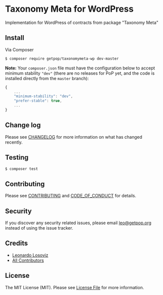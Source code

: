 # Taxonomy Meta for WordPress

<!--
[![Latest Version on Packagist][ico-version]][link-packagist]
[![Software License][ico-license]](LICENSE.md)
[![Build Status][ico-travis]][link-travis]
[![Coverage Status][ico-scrutinizer]][link-scrutinizer]
[![Quality Score][ico-code-quality]][link-code-quality]
[![Total Downloads][ico-downloads]][link-downloads]
-->

Implementation for WordPress of contracts from package "Taxonomy Meta"


## Install

Via Composer

``` bash
$ composer require getpop/taxonomymeta-wp dev-master
```

**Note:** Your `composer.json` file must have the configuration below to accept minimum stability `"dev"` (there are no releases for PoP yet, and the code is installed directly from the `master` branch):

```javascript
{
    ...
    "minimum-stability": "dev",
    "prefer-stable": true,
    ...
}
```

<!--
## Usage

``` php
```
-->

## Change log

Please see [CHANGELOG](CHANGELOG.md) for more information on what has changed recently.

## Testing

``` bash
$ composer test
```

## Contributing

Please see [CONTRIBUTING](CONTRIBUTING.md) and [CODE_OF_CONDUCT](CODE_OF_CONDUCT.md) for details.

## Security

If you discover any security related issues, please email leo@getpop.org instead of using the issue tracker.

## Credits

- [Leonardo Losoviz][link-author]
- [All Contributors][link-contributors]

## License

The MIT License (MIT). Please see [License File](LICENSE.md) for more information.

[ico-version]: https://img.shields.io/packagist/v/getpop/taxonomymeta-wp.svg?style=flat-square
[ico-license]: https://img.shields.io/badge/license-MIT-brightgreen.svg?style=flat-square
[ico-travis]: https://img.shields.io/travis/getpop/taxonomymeta-wp/master.svg?style=flat-square
[ico-scrutinizer]: https://img.shields.io/scrutinizer/coverage/g/getpop/taxonomymeta-wp.svg?style=flat-square
[ico-code-quality]: https://img.shields.io/scrutinizer/g/getpop/taxonomymeta-wp.svg?style=flat-square
[ico-downloads]: https://img.shields.io/packagist/dt/getpop/taxonomymeta-wp.svg?style=flat-square

[link-packagist]: https://packagist.org/packages/getpop/taxonomymeta-wp
[link-travis]: https://travis-ci.org/getpop/taxonomymeta-wp
[link-scrutinizer]: https://scrutinizer-ci.com/g/getpop/taxonomymeta-wp/code-structure
[link-code-quality]: https://scrutinizer-ci.com/g/getpop/taxonomymeta-wp
[link-downloads]: https://packagist.org/packages/getpop/taxonomymeta-wp
[link-author]: https://github.com/leoloso
[link-contributors]: ../../contributors
